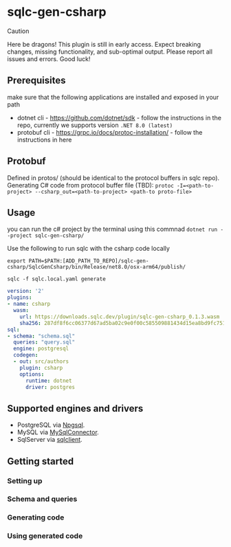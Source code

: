 # sqlc-gen-csharp

> [!CAUTION]
> Here be dragons! This plugin is still in early access. Expect breaking changes, missing functionality, and sub-optimal output. Please report all issues and errors. Good luck!

## Prerequisites
make sure that the following applications are installed and exposed in your path

* dotnet cli - https://github.com/dotnet/sdk - follow the instructions in the repo, currently we supports version `.NET 8.0 (latest)`
* protobuf cli - https://grpc.io/docs/protoc-installation/ - follow the instructions in here

## Protobuf
Defined in protos/ (should be identical to the protocol buffers in sqlc repo).
Generating C# code from protocol buffer file (TBD):
`protoc -I=<path-to-project> --csharp_out=<path-to-project> <path-to proto-file>`

## Usage
you can run the c# project by the terminal using this commnad `dotnet run --project sqlc-gen-csharp/`


Use the following to run sqlc with the csharp code locally
```
export PATH=$PATH:[ADD_PATH_TO_REPO]/sqlc-gen-csharp/SqlcGenCsharp/bin/Release/net8.0/osx-arm64/publish/

sqlc -f sqlc.local.yaml generate
```



```yaml
version: '2'
plugins:
- name: csharp
  wasm:
    url: https://downloads.sqlc.dev/plugin/sqlc-gen-csharp_0.1.3.wasm
    sha256: 287df8f6cc06377d67ad5ba02c9e0f00c585509881434d15ea8bd9fc751a9368
sql:
- schema: "schema.sql"
  queries: "query.sql"
  engine: postgresql
  codegen:
  - out: src/authors
    plugin: csharp
    options:
      runtime: dotnet
      driver: postgres
```

## Supported engines and drivers

- PostgreSQL via [Npgsql](https://www.nuget.org/packages/Npgsql).
- MySQL via [MySqlConnector](https://www.nuget.org/packages/MySqlConnector).
- SqlServer via [sqlclient](https://learn.microsoft.com/en-us/dotnet/framework/data/adonet/data-providers?redirectedfrom=MSDN#net-framework-data-provider-for-sql-server-sqlclient).

## Getting started


### Setting up


### Schema and queries


### Generating code


### Using generated code
